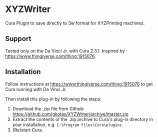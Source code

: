 # XYZWriter
Cura Plugin to save directly to 3w format for XYZPrinting machines.

## Support
Tested only on the Da Vinci Jr. with Cura 2.3.1.
Inspired by https://www.thingiverse.com/thing:1915076.

## Installation
Follow instructions at https://www.thingiverse.com/thing:1915076 to get Cura running with Da Vinci Jr.

Then install this plug-in by following the steps:

1. Download the .zip file from Github: https://github.com/gkotas/XYZWriter/archive/master.zip
2. Extract the contents of the .zip archive to Cura's plug-in directory in your installation, e.g. `C:\Program Files\Cura\plugins`.
3. (Re)start Cura.

